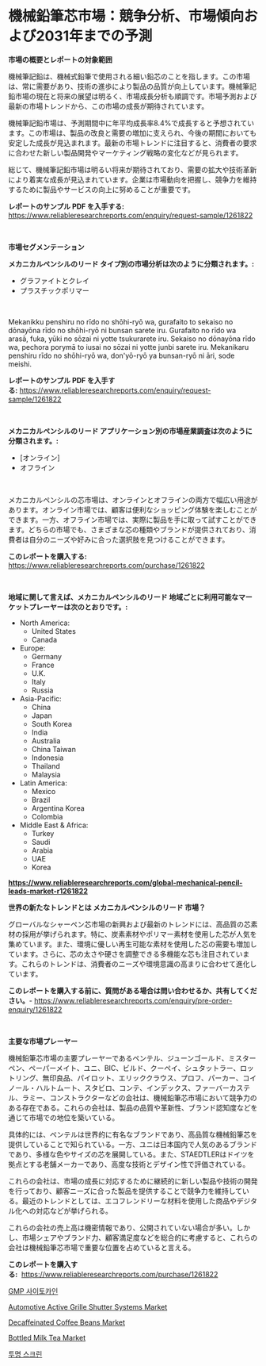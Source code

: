 <p><h1>機械鉛筆芯市場：競争分析、市場傾向および2031年までの予測</h1></p><p><strong>市場の概要とレポートの対象範囲</strong></p>
<p><p>機械筆記鉛は、機械式鉛筆で使用される細い鉛芯のことを指します。この市場は、常に需要があり、技術の進歩により製品の品質が向上しています。機械筆記鉛市場の現在と将来の展望は明るく、市場成長分析も順調です。市場予測および最新の市場トレンドから、この市場の成長が期待されています。</p><p>機械筆記鉛市場は、予測期間中に年平均成長率8.4%で成長すると予想されています。この市場は、製品の改良と需要の増加に支えられ、今後の期間においても安定した成長が見込まれます。最新の市場トレンドに注目すると、消費者の要求に合わせた新しい製品開発やマーケティング戦略の変化などが見られます。</p><p>総じて、機械筆記鉛市場は明るい将来が期待されており、需要の拡大や技術革新により着実な成長が見込まれています。企業は市場動向を把握し、競争力を維持するために製品やサービスの向上に努めることが重要です。</p></p>
<p><strong>レポートのサンプル PDF を入手する:</strong> <a href="https://www.reliableresearchreports.com/enquiry/request-sample/1261822">https://www.reliableresearchreports.com/enquiry/request-sample/1261822</a></p>
<p>&nbsp;</p>
<p><strong>市場セグメンテーション</strong></p>
<p><strong>メカニカルペンシルのリード タイプ別の市場分析は次のように分類されます。:</strong></p>
<p><ul><li>グラファイトとクレイ</li><li>プラスチックポリマー</li></ul></p>
<p>&nbsp;</p>
<p><p>Mekanikku penshiru no rīdo no shōhi-ryō wa, gurafaito to sekaiso no dōnayōna rīdo no shōhi-ryō ni bunsan sarete iru. Gurafaito no rīdo wa arasā, fuka, yūki no sōzai ni yotte tsukurarete iru. Sekaiso no dōnayōna rīdo wa, pechora porymā to iusai no sōzai ni yotte junbi sarete iru. Mekanikaru penshiru rīdo no shōhi-ryō wa, don'yō-ryō ya bunsan-ryō ni āri, sode meishi.</p></p>
<p><strong>レポートのサンプル PDF を入手する:</strong>&nbsp;<a href="https://www.reliableresearchreports.com/enquiry/request-sample/1261822">https://www.reliableresearchreports.com/enquiry/request-sample/1261822</a></p>
<p>&nbsp;</p>
<p><strong> メカニカルペンシルのリード アプリケーション別の市場産業調査は次のように分類されます。:</strong></p>
<p><ul><li>[オンライン]</li><li>オフライン</li></ul></p>
<p>&nbsp;</p>
<p><p>メカニカルペンシルの芯市場は、オンラインとオフラインの両方で幅広い用途があります。オンライン市場では、顧客は便利なショッピング体験を楽しむことができます。一方、オフライン市場では、実際に製品を手に取って試すことができます。どちらの市場でも、さまざまな芯の種類やブランドが提供されており、消費者は自分のニーズや好みに合った選択肢を見つけることができます。</p></p>
<p><strong>このレポートを購入する:</strong>&nbsp; <a href="https://www.reliableresearchreports.com/purchase/1261822">https://www.reliableresearchreports.com/purchase/1261822</a></p>
<p>&nbsp;</p>
<p><strong>地域に関して言えば、メカニカルペンシルのリード 地域ごとに利用可能なマーケットプレーヤーは次のとおりです。:</strong></p>
<p><ul>
    <li>
        North America:
        <ul>
            <li>United States</li>
            <li>Canada</li>
        </ul>
    </li>
    <li>
        Europe:
        <ul>
            <li>Germany</li>
            <li>France</li>
            <li>U.K.</li>
            <li>Italy</li>
            <li>Russia</li>
        </ul>
    </li>
    <li>
        Asia-Pacific:
        <ul>
            <li>China</li>
            <li>Japan</li>
            <li>South Korea</li>
            <li>India</li>
            <li>Australia</li>
            <li>China Taiwan</li>
            <li>Indonesia</li>
            <li>Thailand</li>
            <li>Malaysia</li>
        </ul>
    </li>
    <li>
        Latin America:
        <ul>
            <li>Mexico</li>
            <li>Brazil</li>
            <li>Argentina Korea</li>
            <li>Colombia</li>
        </ul>
    </li>
    <li>
        Middle East & Africa:
        <ul>
            <li>Turkey</li>
            <li>Saudi</li>
            <li>Arabia</li>
            <li>UAE</li>
            <li>Korea</li>
        </ul>
    </li>
    </ul></p>
<p><strong><a href="https://www.reliableresearchreports.com/global-mechanical-pencil-leads-market-r1261822">https://www.reliableresearchreports.com/global-mechanical-pencil-leads-market-r1261822</a></strong>&nbsp;</p>
<p><strong>世界の新たなトレンドとは メカニカルペンシルのリード 市場？</strong></p>
<p><p>グローバルなシャーペン芯市場の新興および最新のトレンドには、高品質の芯素材の採用が挙げられます。特に、炭素素材やポリマー素材を使用した芯が人気を集めています。また、環境に優しい再生可能な素材を使用した芯の需要も増加しています。さらに、芯の太さや硬さを調整できる多機能な芯も注目されています。これらのトレンドは、消費者のニーズや環境意識の高まりに合わせて進化しています。</p></p>
<p><strong>このレポートを購入する前に、質問がある場合は問い合わせるか、共有してください。</strong>- <a href="https://www.reliableresearchreports.com/enquiry/pre-order-enquiry/1261822">https://www.reliableresearchreports.com/enquiry/pre-order-enquiry/1261822</a></p>
<p>&nbsp;</p>
<p><strong>主要な市場プレーヤー</strong></p>
<p><p>機械鉛筆芯市場の主要プレーヤーであるペンテル、ジューンゴールド、ミスターペン、ペーパーメイト、ユニ、BIC、ビルド、クーペイ、シュタットラー、ロットリング、無印良品、パイロット、エリッククラウス、プロフ、パーカー、コイノール・ハルトムート、スタビロ、コンテ、インデックス、ファーバーカステル、ラミー、コンストラクターなどの会社は、機械鉛筆芯市場において競争力のある存在である。これらの会社は、製品の品質や革新性、ブランド認知度などを通じて市場での地位を築いている。</p><p>具体的には、ペンテルは世界的に有名なブランドであり、高品質な機械鉛筆芯を提供していることで知られている。一方、ユニは日本国内で人気のあるブランドであり、多様な色やサイズの芯を展開している。また、STAEDTLERはドイツを拠点とする老舗メーカーであり、高度な技術とデザイン性で評価されている。</p><p>これらの会社は、市場の成長に対応するために継続的に新しい製品や技術の開発を行っており、顧客ニーズに合った製品を提供することで競争力を維持している。最近のトレンドとしては、エコフレンドリーな材料を使用した商品やデジタル化への対応などが挙げられる。</p><p>これらの会社の売上高は機密情報であり、公開されていない場合が多い。しかし、市場シェアやブランド力、顧客満足度などを総合的に考慮すると、これらの会社は機械鉛筆芯市場で重要な位置を占めていると言える。</p></p>
<p><strong>このレポートを購入する:</strong>&nbsp;&nbsp;<a href="https://www.reliableresearchreports.com/purchase/1261822">https://www.reliableresearchreports.com/purchase/1261822</a></p>
<p><p><a href="https://github.com/fernandotryO5lson96765/Market-Research-Report-List-1/blob/main/120747217390.md">GMP 사이토카인</a></p><p><a href="https://issuu.com/reportprime-2/docs/automotive-active-grille-shutter-systems-market-si">Automotive Active Grille Shutter Systems Market</a></p><p><a href="https://github.com/jj19131/Market-Research-Report-List-2/blob/main/decaffeinated-coffee-beans-market.md">Decaffeinated Coffee Beans Market</a></p><p><a href="https://github.com/marloy8/Market-Research-Report-List-3/blob/main/bottled-milk-tea-market.md">Bottled Milk Tea Market</a></p><p><a href="https://github.com/CliftonFisher9067/Market-Research-Report-List-1/blob/main/749232817389.md">투명 스크린</a></p></p>